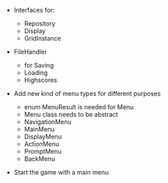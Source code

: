 * Interfaces for:
    * Repository
    * Display
    * GridInstance

* FileHandler
    * for Saving
    * Loading
    * Highscores

* Add new kind of menu types for different purposes
    * enum MenuResult is needed for Menu
    * Menu class needs to be abstract
    * NavigationMenu
    * MainMenu
    * DisplayMenu
    * ActionMenu
    * PromptMenu
    * BackMenu

* Start the game with a main menu
